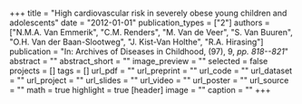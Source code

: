 +++
title = "High cardiovascular risk in severely obese young children and adolescents"
date = "2012-01-01"
publication_types = ["2"]
authors = ["N.M.A. Van Emmerik", "C.M. Renders", "M. Van de Veer", "S. Van Buuren", "O.H. Van der Baan-Slootweg", "J. Kist-Van Holthe", "R.A. Hirasing"]
publication = "In: Archives of Diseases in Childhood, (97), 9, _pp. 818--821_"
abstract = ""
abstract_short = ""
image_preview = ""
selected = false
projects = []
tags = []
url_pdf = ""
url_preprint = ""
url_code = ""
url_dataset = ""
url_project = ""
url_slides = ""
url_video = ""
url_poster = ""
url_source = ""
math = true
highlight = true
[header]
image = ""
caption = ""
+++
